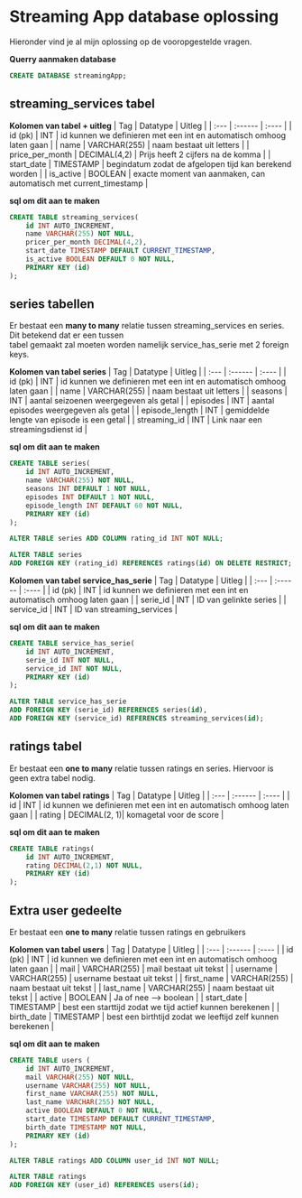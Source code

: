 # Streaming App database oplossing

Hieronder vind je al mijn oplossing op de vooropgestelde vragen.

**Querry aanmaken database**
```sql 
CREATE DATABASE streamingApp;
```
## streaming_services tabel
**Kolomen van tabel + uitleg**
| Tag              | Datatype     | Uitleg                                                               |
| :---             | :------      | :----                                                                |
| id     (pk)      | INT          | id kunnen we definieren met een int en automatisch omhoog laten gaan |
| name             | VARCHAR(255) | naam bestaat uit letters                                             |
| price_per_month  | DECIMAL(4,2) | Prijs heeft 2 cijfers na de komma                                    |
| start_date       | TIMESTAMP    | begindatum zodat de afgelopen tijd kan berekend worden               |
| is_active        | BOOLEAN      | exacte moment van aanmaken, can automatisch met current_timestamp    |

**sql om dit aan te maken**
```sql
CREATE TABLE streaming_services(
	id INT AUTO_INCREMENT,
    name VARCHAR(255) NOT NULL,
    pricer_per_month DECIMAL(4,2),
    start_date TIMESTAMP DEFAULT CURRENT_TIMESTAMP,
    is_active BOOLEAN DEFAULT 0 NOT NULL,
    PRIMARY KEY (id)
);
```

## series tabellen
Er bestaat een **many to many** relatie tussen streaming_services en series. Dit betekend dat er een tussen<br>
tabel gemaakt zal moeten worden namelijk service_has_serie met 2 foreign keys.

**Kolomen van tabel series**
| Tag            | Datatype           | Uitleg                                                               |
| :---           | :------            | :----                                                                |
| id     (pk)    | INT                | id kunnen we definieren met een int en automatisch omhoog laten gaan |
| name           | VARCHAR(255)       | naam bestaat uit letters                                             |
| seasons        | INT                | aantal seizoenen weergegeven als getal                               |
| episodes       | INT                | aantal episodes weergegeven als getal                                |
| episode_length | INT                | gemiddelde lengte van episode is een getal                           |
| streaming_id   | INT                | Link naar een streamingsdienst id                                    |

**sql om dit aan te maken**
```sql
CREATE TABLE series(
	id INT AUTO_INCREMENT,
    name VARCHAR(255) NOT NULL,
    seasons INT DEFAULT 1 NOT NULL,
    episodes INT DEFAULT 1 NOT NULL,
    episode_length INT DEFAULT 60 NOT NULL,
    PRIMARY KEY (id)
);

ALTER TABLE series ADD COLUMN rating_id INT NOT NULL;

ALTER TABLE series
ADD FOREIGN KEY (rating_id) REFERENCES ratings(id) ON DELETE RESTRICT;
```


**Kolomen van tabel service_has_serie**
| Tag              | Datatype     | Uitleg                                                               |
| :---             | :------      | :----                                                                |
| id     (pk)      | INT          | id kunnen we definieren met een int en automatisch omhoog laten gaan |
| serie_id         | INT          | ID van gelinkte series                                               |
| service_id       | INT          | ID van streaming_services                                            |


**sql om dit aan te maken**
```sql
CREATE TABLE service_has_serie(
	id INT AUTO_INCREMENT,
    serie_id INT NOT NULL,
    service_id INT NOT NULL,
    PRIMARY KEY (id)
);

ALTER TABLE service_has_serie
ADD FOREIGN KEY (serie_id) REFERENCES series(id),
ADD FOREIGN KEY (service_id) REFERENCES streaming_services(id);
```

## ratings tabel
Er bestaat een **one to many** relatie tussen ratings en series. Hiervoor is geen extra tabel nodig.

**Kolomen van tabel ratings**
| Tag              | Datatype     | Uitleg                                                               |
| :---             | :------      | :----                                                                |
| id               | INT          | id kunnen we definieren met een int en automatisch omhoog laten gaan |
| rating           | DECIMAL(2, 1)| komagetal voor de score                                              |


**sql om dit aan te maken**
```sql
CREATE TABLE ratings(
	id INT AUTO_INCREMENT,
    rating DECIMAL(2,1) NOT NULL,
    PRIMARY KEY (id)
);
```

## Extra user gedeelte
Er bestaat een **one to many** relatie tussen ratings en gebruikers

**Kolomen van tabel users**
| Tag            | Datatype           | Uitleg                                                               |
| :---           | :------            | :----                                                                |
| id     (pk)    | INT                | id kunnen we definieren met een int en automatisch omhoog laten gaan |
| mail           | VARCHAR(255)       | mail bestaat uit tekst                                               |
| username       | VARCHAR(255)       | username bestaat uit tekst                                           |
| first_name     | VARCHAR(255)       | naam bestaat uit tekst                                               |
| last_name      | VARCHAR(255)       | naam bestaat uit tekst                                               |
| active         | BOOLEAN            | Ja of nee --> boolean                                                |
| start_date     | TIMESTAMP          | best een starttijd zodat we tijd actief kunnen berekenen             |
| birth_date     | TIMESTAMP          | best een birthtijd zodat we leeftijd zelf kunnen berekenen           |

**sql om dit aan te maken**
```sql
CREATE TABLE users (
	id INT AUTO_INCREMENT,
    mail VARCHAR(255) NOT NULL,
    username VARCHAR(255) NOT NULL,
    first_name VARCHAR(255) NOT NULL,
    last_name VARCHAR(255) NOT NULL,
    active BOOLEAN DEFAULT 0 NOT NULL,
    start_date TIMESTAMP DEFAULT CURRENT_TIMESTAMP,
    birth_date TIMESTAMP NOT NULL,
    PRIMARY KEY (id)
);

ALTER TABLE ratings ADD COLUMN user_id INT NOT NULL;

ALTER TABLE ratings
ADD FOREIGN KEY (user_id) REFERENCES users(id);
```
